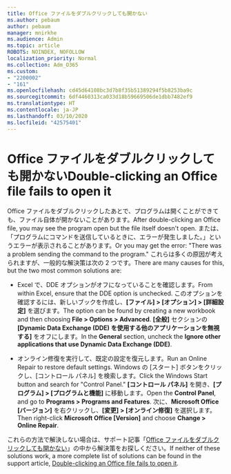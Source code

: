 ```yaml
---
title: Office ファイルをダブルクリックしても開かない
ms.author: pebaum
author: pebaum
manager: mnirkhe
ms.audience: Admin
ms.topic: article
ROBOTS: NOINDEX, NOFOLLOW
localization_priority: Normal
ms.collection: Adm_O365
ms.custom:
- "2200002"
- "161"
ms.openlocfilehash: cd45d64108bc3d7b8f35b51389294f5b8253ba9c
ms.sourcegitcommit: 6df4460313ca033d18b59669506de1dbb7482ef9
ms.translationtype: HT
ms.contentlocale: ja-JP
ms.lasthandoff: 03/10/2020
ms.locfileid: "42575401"
---
```

# <a name="double-clicking-an-office-file-fails-to-open-it"></a><span data-ttu-id="60ac0-102">Office ファイルをダブルクリックしても開かない</span><span class="sxs-lookup"><span data-stu-id="60ac0-102">Double-clicking an Office file fails to open it</span></span>

<span data-ttu-id="60ac0-103">Office ファイルをダブルクリックしたあとで、プログラムは開くことができても、ファイル自体が開かないことがあります。</span><span class="sxs-lookup"><span data-stu-id="60ac0-103">After double-clicking an Office file, you may see the program open but the file itself doesn't open.</span></span> <span data-ttu-id="60ac0-104">または、「プログラムにコマンドを送信しているときに、エラーが発生しました。」というエラーが表示されることがあります。</span><span class="sxs-lookup"><span data-stu-id="60ac0-104">Or you may get the error: "There was a problem sending the command to the program."</span></span> <span data-ttu-id="60ac0-105">これらは多くの原因が考えられますが、一般的な解決策は次の 2 つです。</span><span class="sxs-lookup"><span data-stu-id="60ac0-105">There are many causes for this, but the two most common solutions are:</span></span>

- <span data-ttu-id="60ac0-106">Excel で、DDE オプションがオフになっていることを確認します。</span><span class="sxs-lookup"><span data-stu-id="60ac0-106">From within Excel, ensure that the DDE option is unchecked.</span></span> <span data-ttu-id="60ac0-107">このオプションを確認するには、新しいブックを作成し、**[ファイル] > [オプション] > [詳細設定]** を選びます。</span><span class="sxs-lookup"><span data-stu-id="60ac0-107">The option can be found by creating a new workbook and then choosing **File > Options > Advanced**.</span></span> <span data-ttu-id="60ac0-108">**[全般]** セクションの **[Dynamic Data Exchange (DDE) を使用する他のアプリケーションを無視する]** をオフにします。</span><span class="sxs-lookup"><span data-stu-id="60ac0-108">In the **General** section, uncheck the **Ignore other applications that use Dynamic Data Exchange (DDE)**.</span></span>

- <span data-ttu-id="60ac0-109">オンライン修復を実行して、既定の設定を復元します。</span><span class="sxs-lookup"><span data-stu-id="60ac0-109">Run an Online Repair to restore default settings.</span></span> <span data-ttu-id="60ac0-110">Windows の [スタート] ボタンをクリックし、[コントロール パネル] を検索します。</span><span class="sxs-lookup"><span data-stu-id="60ac0-110">Click the Windows Start button and search for "Control Panel."</span></span> <span data-ttu-id="60ac0-111">**[コントロール パネル]** を開き、**[プログラム] > [プログラムと機能]** に移動します。</span><span class="sxs-lookup"><span data-stu-id="60ac0-111">Open the **Control Panel**, and go to **Programs > Programs and Features**.</span></span> <span data-ttu-id="60ac0-112">次に、**Microsoft Office [バージョン]** を右クリックし、**[変更] > [オンライン修復]** を選択します。</span><span class="sxs-lookup"><span data-stu-id="60ac0-112">Then right-click **Microsoft Office [Version]** and choose **Change > Online Repair**.</span></span>

<span data-ttu-id="60ac0-113">これらの方法で解決しない場合は、サポート記事「[Office ファイルをダブルクリックしても開かない](https://support.office.com/article/Double-clicking-an-Office-file-fails-to-open-it-1e9c0ad9-34c8-4440-a42e-d30186b29ed6)」の中から解決策をお探しください。</span><span class="sxs-lookup"><span data-stu-id="60ac0-113">If neither of these solutions work, a more complete list of solutions can be found in the support article, [Double-clicking an Office file fails to open it](https://support.office.com/article/Double-clicking-an-Office-file-fails-to-open-it-1e9c0ad9-34c8-4440-a42e-d30186b29ed6).</span></span>
